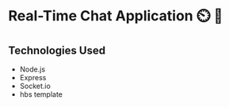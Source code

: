 # Real-Time Chat Application  ⏲️ 💌

## Technologies Used
* Node.js
* Express
* Socket.io 
* hbs template
